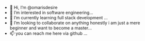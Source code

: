 - 👋 Hi, I’m @omarisdesire
- 👀 I’m interested in software engineering...
- 🌱 I’m currently learning full stack development ...
- 💞️ I’m looking to collaborate on anything honestly i am just a mere beginner and want to become a master...
- 📫 you can reach me here via github ...

<!---
omarisdesire/omarisdesire is a ✨ special ✨ repository because its `README.md` (this file) appears on your GitHub profile.
You can click the Preview link to take a look at your changes.
--->
